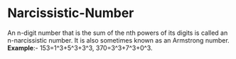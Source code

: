 # Narcissistic-Number
An n-digit number that is the sum of the nth powers of its digits is called an n-narcissistic number. 
It is also sometimes known as an Armstrong number.
**Example**:- 153=1^3+5^3+3^3, 370=3^3+7^3+0^3. 

